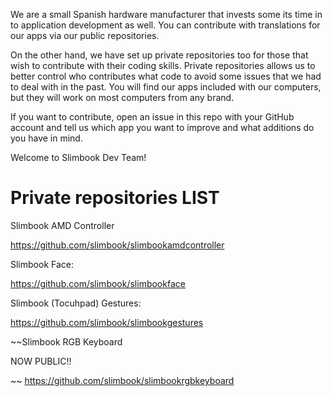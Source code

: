We are a small Spanish hardware manufacturer that invests some its time in to application development as well. You can contribute with translations for our apps via our public repositories.

On the other hand, we have set up private repositories too for those that wish to contribute with their coding skills. Private repositories allows us to better control who contributes what code to avoid some issues that we had to deal with in the past. You will find our apps included with our  computers, but they will work on most computers from any brand.

If you want to contribute, open an issue in this repo with your GitHub account and tell us which app you want to improve and what additions do you have in mind.

Welcome to Slimbook Dev Team!

# Private repositories LIST

Slimbook AMD Controller

https://github.com/slimbook/slimbookamdcontroller


Slimbook Face:

https://github.com/slimbook/slimbookface


Slimbook (Tocuhpad) Gestures:

https://github.com/slimbook/slimbookgestures



~~Slimbook RGB Keyboard

NOW PUBLIC!!

~~ https://github.com/slimbook/slimbookrgbkeyboard
